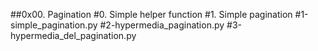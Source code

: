 ##0x00. Pagination
#0. Simple helper function
#1. Simple pagination
#1-simple_pagination.py
#2-hypermedia_pagination.py
#3-hypermedia_del_pagination.py

